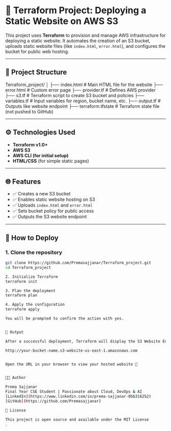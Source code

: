 # 🚀 Terraform Project: Deploying a Static Website on AWS S3

This project uses **Terraform** to provision and manage AWS infrastructure for deploying a static website. It automates the creation of an S3 bucket, uploads static website files (like `index.html`, `error.html`), and configures the bucket for public web hosting.

---

## 📁 Project Structure

Terraform_project/
│
├── index.html # Main HTML file for the website
├── error.html # Custom error page
├── provider.tf # Defines AWS provider
├── s3.tf # Terraform script to create S3 bucket and policies
├── variables.tf # Input variables for region, bucket name, etc.
├── output.tf # Outputs like website endpoint
├── terraform.tfstate # Terraform state file (not pushed to GitHub)


---

## ⚙️ Technologies Used

- **Terraform v1.0+**
- **AWS S3**
- **AWS CLI (for initial setup)**
- **HTML/CSS** (for simple static pages)

---

## 🌐 Features

- ✅ Creates a new S3 bucket
- ✅ Enables static website hosting on S3
- ✅ Uploads `index.html` and `error.html`
- ✅ Sets bucket policy for public access
- ✅ Outputs the S3 website endpoint

---

## 🚀 How to Deploy

### 1. Clone the repository
```bash
git clone https://github.com/Premasajjanar/Terraform_project.git
cd Terraform_project

2. Initialize Terraform
terraform init

3. Plan the deployment
terraform plan

4. Apply the configuration
terraform apply

You will be prompted to confirm the action with yes.


📌 Output

After a successful deployment, Terraform will display the S3 Website Endpoint like:

http://your-bucket-name.s3-website-us-east-1.amazonaws.com


Open the URL in your browser to view your hosted website 🎉


👩‍💻 Author

Prema Sajjanar
Final Year CSE Student | Passionate about Cloud, DevOps & AI
[LinkedIn](https://www.linkedin.com/in/prema-sajjanar-0bb316252)
[GitHub](https://github.com/Premasajjanar)

📜 License

This project is open source and available under the MIT License
.
